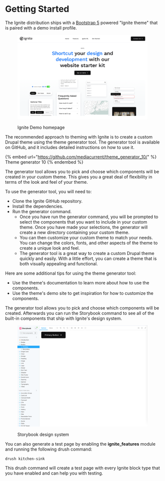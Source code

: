 # Getting Started

The Ignite distribution ships with a [Bootstrap 5](https://getbootstrap.com/) powered "Ignite theme" that is paired with a demo install profile.

<figure><img src="../.gitbook/assets/Homepage.png" alt=""><figcaption><p>Ignite Demo homepage</p></figcaption></figure>

The recommended approach to theming with Ignite is to create a custom Drupal theme using the theme generator tool. The generator tool is available on GitHub, and it includes detailed instructions on how to use it.

{% embed url="https://github.com/mediacurrent/theme_generator_10/" %}
Theme generator 10
{% endembed %}

The generator tool allows you to pick and choose which components will be created in your custom theme. This gives you a great deal of flexibility in terms of the look and feel of your theme.

To use the generator tool, you will need to:

* Clone the Ignite GitHub repository.&#x20;
* Install the dependencies.&#x20;
* Run the generator command.&#x20;
  * Once you have run the generator command, you will be prompted to select the components that you want to include in your custom theme. Once you have made your selections, the generator will create a new directory containing your custom theme.
  * You can then customize your custom theme to match your needs. You can change the colors, fonts, and other aspects of the theme to create a unique look and feel.
  * The generator tool is a great way to create a custom Drupal theme quickly and easily. With a little effort, you can create a theme that is both visually appealing and functional.

Here are some additional tips for using the theme generator tool:

* Use the theme's documentation to learn more about how to use the components.&#x20;
* Use the theme's demo site to get inspiration for how to customize the components.&#x20;

The generator tool allows you to pick and choose which components will be created. Afterwards you can run the Storybook command to see all of the built-in components that ship with Ignite's design system.

<figure><img src="../.gitbook/assets/Screen Shot 2023-05-24 at 3.44.45 PM.png" alt=""><figcaption><p>Storybook design system</p></figcaption></figure>

You can also generate a test page by enabling the **ignite\_features** module and running the following drush command:

```
drush kitchen-sink
```

This drush command will create a test page with every Ignite block type that you have enabled and can help you with testing.
